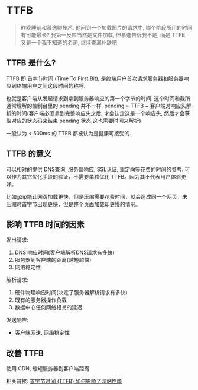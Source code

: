 <!--
Created: Tue Jun 02 2020 10:08:17 GMT+0800 (中国标准时间)
Modified: Tue Jun 02 2020 10:08:17 GMT+0800 (中国标准时间)
-->

<!-- frontEnd, browser -->

#  TTFB 

> 昨晚睡前和慕逸聊技术, 他问到一个加载图片的请求中, 哪个阶段所用的时间有可能最长? 我第一反应当然是文件加载, 但慕逸告诉我不是, 而是 TTFB, 又是一个我不知道的名词, 继续查漏补缺吧

## TTFB 是什么?

TTFB 即 首字节时间 (Time To First Bit), 是终端用户首次请求服务器和服务器响应到终端用户之间这段时间的称呼. 

也就是客户端从发起请求到拿到服务器响应的第一个字节的时间. 这个时间和我所通常理解的控制台里的 pending 并不一样. pending = TTFB + 客户端对响应头解析的时间(客户端必须拿到完整响应头之后, 才会认定这是一个响应头, 然后才会获取对应的状态码来结束 pending 状态,这也需要时间来解析)

一般认为 < 500ms 的 TTFB 都被认为是健康可接受的.

## TTFB 的意义

可以相对的提供 DNS查询, 服务器响应, SSL认证, 重定向等花费的时间的参考. 可以作为其它优化手段的验证，不需要单独优化 TTFB。因为其不代表用户体验更好。

比如gzip能让网页加载更快，但是压缩需要花费时间，就会造成同一个网页，未压缩时首字节出现更快，但是整个页面加载却更慢的情况。


## 影响 TTFB 时间的因素

发出请求: 

1. DNS 响应时间(客户端解析DNS请求有多快)
2. 服务器到客户端的距离(越短越快)
3. 网络稳定性

解析请求:

1. 硬件物理响应时间(决定了服务器解析请求有多快)
2. 既有的服务器操作负载
3. 数据中心任何网络相关的延迟

发送响应:

- 客户端网速, 网络稳定性

## 改善 TTFB

使用 CDN, 缩短服务器到客户端距离


相关链接: [首字节时间 (TTFB) 如何影响了网站性能](https://juejin.im/post/5e392ba6f265da57584d9227#heading-0)